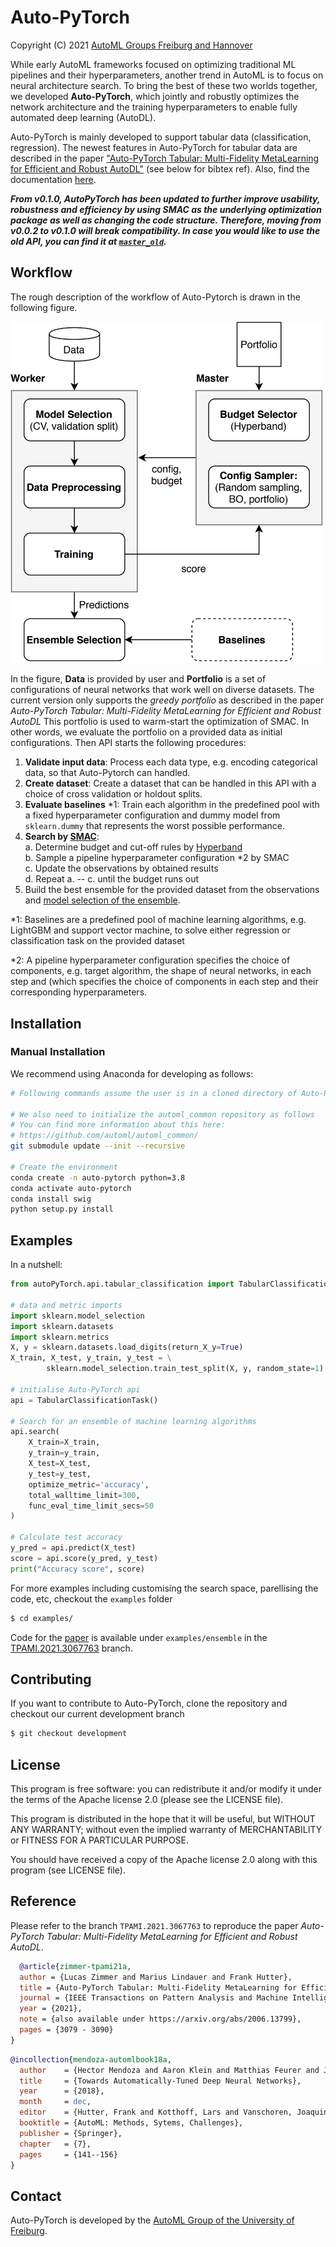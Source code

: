 # Auto-PyTorch

Copyright (C) 2021  [AutoML Groups Freiburg and Hannover](http://www.automl.org/)

While early AutoML frameworks focused on optimizing traditional ML pipelines and their hyperparameters, another trend in AutoML is to focus on neural architecture search. To bring the best of these two worlds together, we developed **Auto-PyTorch**, which jointly and robustly optimizes the network architecture and the training hyperparameters to enable fully automated deep learning (AutoDL).

Auto-PyTorch is mainly developed to support tabular data (classification, regression).
The newest features in Auto-PyTorch for tabular data are described in the paper ["Auto-PyTorch Tabular: Multi-Fidelity MetaLearning for Efficient and Robust AutoDL"](https://arxiv.org/abs/2006.13799) (see below for bibtex ref).
Also, find the documentation [here](https://automl.github.io/Auto-PyTorch/master).

***From v0.1.0, AutoPyTorch has been updated to further improve usability, robustness and efficiency by using SMAC as the underlying optimization package as well as changing the code structure. Therefore, moving from v0.0.2 to v0.1.0 will break compatibility. 
In case you would like to use the old API, you can find it at [`master_old`](https://github.com/automl/Auto-PyTorch/tree/master-old).***

## Workflow

The rough description of the workflow of Auto-Pytorch is drawn in the following figure.

<img src="figs/apt_workflow.png" width="500">

In the figure, **Data** is provided by user and
**Portfolio** is a set of configurations of neural networks that work well on diverse datasets.
The current version only supports the *greedy portfolio* as described in the paper *Auto-PyTorch Tabular: Multi-Fidelity MetaLearning for Efficient and Robust AutoDL*
This portfolio is used to warm-start the optimization of SMAC.
In other words, we evaluate the portfolio on a provided data as initial configurations.
Then API starts the following procedures:

1. **Validate input data**: Process each data type, e.g. encoding categorical data, so that Auto-Pytorch can handled.
2. **Create dataset**: Create a dataset that can be handled in this API with a choice of cross validation or holdout splits.
3. **Evaluate baselines** *1: Train each algorithm in the predefined pool with a fixed hyperparameter configuration and dummy model from `sklearn.dummy` that represents the worst possible performance.
4. **Search by [SMAC](https://github.com/automl/SMAC3)**:\
    a. Determine budget and cut-off rules by [Hyperband](https://jmlr.org/papers/volume18/16-558/16-558.pdf)\
    b. Sample a pipeline hyperparameter configuration *2 by SMAC\
    c. Update the observations by obtained results\
    d. Repeat a. -- c. until the budget runs out
5. Build the best ensemble for the provided dataset from the observations and [model selection of the ensemble](https://www.cs.cornell.edu/~caruana/ctp/ct.papers/caruana.icml04.icdm06long.pdf).

*1: Baselines are a predefined pool of machine learning algorithms, e.g. LightGBM and support vector machine, to solve either regression or classification task on the provided dataset

*2: A pipeline hyperparameter configuration specifies the choice of components, e.g. target algorithm, the shape of neural networks, in each step and 
(which specifies the choice of components in each step and their corresponding hyperparameters.

## Installation

### Manual Installation

We recommend using Anaconda for developing as follows:

```sh
# Following commands assume the user is in a cloned directory of Auto-Pytorch

# We also need to initialize the automl_common repository as follows
# You can find more information about this here:
# https://github.com/automl/automl_common/
git submodule update --init --recursive

# Create the environment
conda create -n auto-pytorch python=3.8
conda activate auto-pytorch
conda install swig
python setup.py install

```

## Examples

In a nutshell:

```py
from autoPyTorch.api.tabular_classification import TabularClassificationTask

# data and metric imports
import sklearn.model_selection
import sklearn.datasets
import sklearn.metrics
X, y = sklearn.datasets.load_digits(return_X_y=True)
X_train, X_test, y_train, y_test = \
        sklearn.model_selection.train_test_split(X, y, random_state=1)

# initialise Auto-PyTorch api
api = TabularClassificationTask()

# Search for an ensemble of machine learning algorithms
api.search(
    X_train=X_train,
    y_train=y_train,
    X_test=X_test,
    y_test=y_test,
    optimize_metric='accuracy',
    total_walltime_limit=300,
    func_eval_time_limit_secs=50
)

# Calculate test accuracy
y_pred = api.predict(X_test)
score = api.score(y_pred, y_test)
print("Accuracy score", score)
```

For more examples including customising the search space, parellising the code, etc, checkout the `examples` folder

```sh
$ cd examples/
```


Code for the [paper](https://arxiv.org/abs/2006.13799) is available under `examples/ensemble` in the [TPAMI.2021.3067763](https://github.com/automl/Auto-PyTorch/tree/TPAMI.2021.3067763`) branch.

## Contributing

If you want to contribute to Auto-PyTorch, clone the repository and checkout our current development branch

```sh
$ git checkout development
```

## License

This program is free software: you can redistribute it and/or modify
it under the terms of the Apache license 2.0 (please see the LICENSE file).

This program is distributed in the hope that it will be useful,
but WITHOUT ANY WARRANTY; without even the implied warranty of
MERCHANTABILITY or FITNESS FOR A PARTICULAR PURPOSE.

You should have received a copy of the Apache license 2.0
along with this program (see LICENSE file).

## Reference

Please refer to the branch `TPAMI.2021.3067763` to reproduce the paper *Auto-PyTorch Tabular: Multi-Fidelity MetaLearning for Efficient and Robust AutoDL*.

```bibtex
  @article{zimmer-tpami21a,
  author = {Lucas Zimmer and Marius Lindauer and Frank Hutter},
  title = {Auto-PyTorch Tabular: Multi-Fidelity MetaLearning for Efficient and Robust AutoDL},
  journal = {IEEE Transactions on Pattern Analysis and Machine Intelligence},
  year = {2021},
  note = {also available under https://arxiv.org/abs/2006.13799},
  pages = {3079 - 3090}
}
```

```bibtex
@incollection{mendoza-automlbook18a,
  author    = {Hector Mendoza and Aaron Klein and Matthias Feurer and Jost Tobias Springenberg and Matthias Urban and Michael Burkart and Max Dippel and Marius Lindauer and Frank Hutter},
  title     = {Towards Automatically-Tuned Deep Neural Networks},
  year      = {2018},
  month     = dec,
  editor    = {Hutter, Frank and Kotthoff, Lars and Vanschoren, Joaquin},
  booktitle = {AutoML: Methods, Sytems, Challenges},
  publisher = {Springer},
  chapter   = {7},
  pages     = {141--156}
}
```

## Contact

Auto-PyTorch is developed by the [AutoML Group of the University of Freiburg](http://www.automl.org/).
